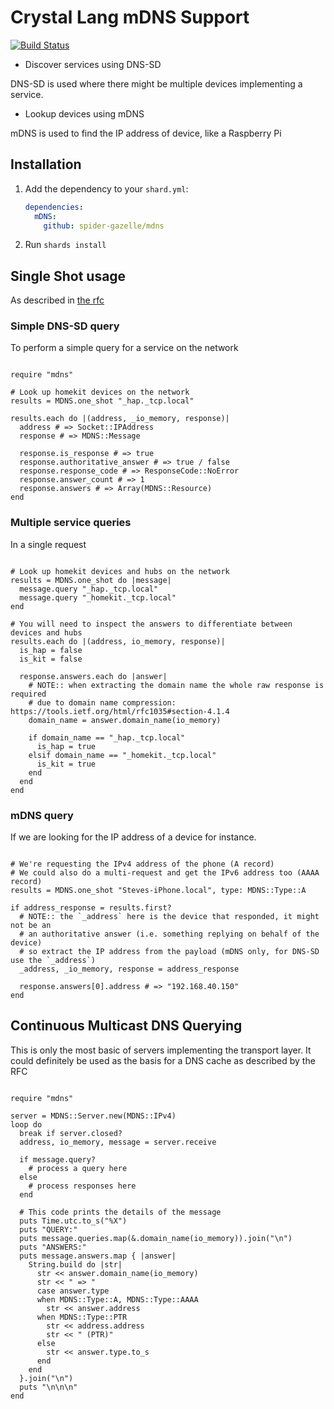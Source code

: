 # Crystal Lang mDNS Support

[![Build Status](https://travis-ci.com/spider-gazelle/mdns.svg?branch=master)](https://travis-ci.com/github/spider-gazelle/mdns)

* Discover services using DNS-SD

DNS-SD is used where there might be multiple devices implementing a service.

* Lookup devices using mDNS

mDNS is used to find the IP address of device, like a Raspberry Pi

## Installation

1. Add the dependency to your `shard.yml`:

   ```yaml
   dependencies:
     mDNS:
       github: spider-gazelle/mdns
   ```

2. Run `shards install`


## Single Shot usage

As described in [the rfc](https://tools.ietf.org/html/rfc6762#section-5.1)


### Simple DNS-SD query

To perform a simple query for a service on the network

```crystal

require "mdns"

# Look up homekit devices on the network
results = MDNS.one_shot "_hap._tcp.local"

results.each do |(address, _io_memory, response)|
  address # => Socket::IPAddress
  response # => MDNS::Message

  response.is_response # => true
  response.authoritative_answer # => true / false
  response.response_code # => ResponseCode::NoError
  response.answer_count # => 1
  response.answers # => Array(MDNS::Resource)
end

```

### Multiple service queries

In a single request

```crystal

# Look up homekit devices and hubs on the network
results = MDNS.one_shot do |message|
  message.query "_hap._tcp.local"
  message.query "_homekit._tcp.local"
end

# You will need to inspect the answers to differentiate between devices and hubs
results.each do |(address, io_memory, response)|
  is_hap = false
  is_kit = false

  response.answers.each do |answer|
    # NOTE:: when extracting the domain name the whole raw response is required
    # due to domain name compression: https://tools.ietf.org/html/rfc1035#section-4.1.4
    domain_name = answer.domain_name(io_memory)

    if domain_name == "_hap._tcp.local"
      is_hap = true
    elsif domain_name == "_homekit._tcp.local"
      is_kit = true
    end
  end
end

```

### mDNS query

If we are looking for the IP address of a device for instance.

```crystal

# We're requesting the IPv4 address of the phone (A record)
# We could also do a multi-request and get the IPv6 address too (AAAA record)
results = MDNS.one_shot "Steves-iPhone.local", type: MDNS::Type::A

if address_response = results.first?
  # NOTE:: the `_address` here is the device that responded, it might not be an
  # an authoritative answer (i.e. something replying on behalf of the device)
  # so extract the IP address from the payload (mDNS only, for DNS-SD use the `_address`)
  _address, _io_memory, response = address_response

  response.answers[0].address # => "192.168.40.150"
end

```


## Continuous Multicast DNS Querying

This is only the most basic of servers implementing the transport layer.
It could definitely be used as the basis for a DNS cache as described by the RFC

```crystal

require "mdns"

server = MDNS::Server.new(MDNS::IPv4)
loop do
  break if server.closed?
  address, io_memory, message = server.receive

  if message.query?
    # process a query here
  else
    # process responses here
  end

  # This code prints the details of the message
  puts Time.utc.to_s("%X")
  puts "QUERY:"
  puts message.queries.map(&.domain_name(io_memory)).join("\n")
  puts "ANSWERS:"
  puts message.answers.map { |answer|
    String.build do |str|
      str << answer.domain_name(io_memory)
      str << " => "
      case answer.type
      when MDNS::Type::A, MDNS::Type::AAAA
        str << answer.address
      when MDNS::Type::PTR
        str << address.address
        str << " (PTR)"
      else
        str << answer.type.to_s
      end
    end
  }.join("\n")
  puts "\n\n\n"
end

```
